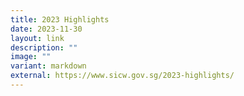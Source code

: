 ```yaml
---
title: 2023 Highlights
date: 2023-11-30
layout: link
description: ""
image: ""
variant: markdown
external: https://www.sicw.gov.sg/2023-highlights/
---
```

